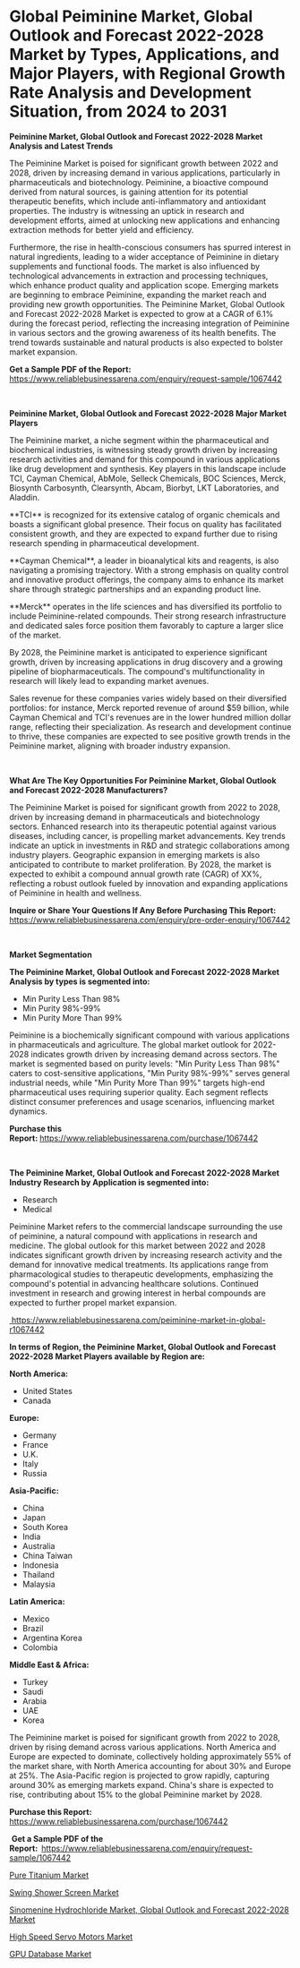<p><h1>Global Peiminine Market, Global Outlook and Forecast 2022-2028 Market by Types, Applications, and Major Players, with Regional Growth Rate Analysis and Development Situation, from 2024 to 2031</h1></p><p><strong>Peiminine Market, Global Outlook and Forecast 2022-2028 Market Analysis and Latest Trends</strong></p>
<p><p>The Peiminine Market is poised for significant growth between 2022 and 2028, driven by increasing demand in various applications, particularly in pharmaceuticals and biotechnology. Peiminine, a bioactive compound derived from natural sources, is gaining attention for its potential therapeutic benefits, which include anti-inflammatory and antioxidant properties. The industry is witnessing an uptick in research and development efforts, aimed at unlocking new applications and enhancing extraction methods for better yield and efficiency.</p><p>Furthermore, the rise in health-conscious consumers has spurred interest in natural ingredients, leading to a wider acceptance of Peiminine in dietary supplements and functional foods. The market is also influenced by technological advancements in extraction and processing techniques, which enhance product quality and application scope. Emerging markets are beginning to embrace Peiminine, expanding the market reach and providing new growth opportunities. The Peiminine Market, Global Outlook and Forecast 2022-2028 Market is expected to grow at a CAGR of 6.1% during the forecast period, reflecting the increasing integration of Peiminine in various sectors and the growing awareness of its health benefits. The trend towards sustainable and natural products is also expected to bolster market expansion.</p></p>
<p><strong>Get a Sample PDF of the Report:&nbsp;</strong> <a href="https://www.reliablebusinessarena.com/enquiry/request-sample/1067442">https://www.reliablebusinessarena.com/enquiry/request-sample/1067442</a></p>
<p>&nbsp;</p>
<p><strong>Peiminine Market, Global Outlook and Forecast 2022-2028 Major Market Players</strong></p>
<p><p>The Peiminine market, a niche segment within the pharmaceutical and biochemical industries, is witnessing steady growth driven by increasing research activities and demand for this compound in various applications like drug development and synthesis. Key players in this landscape include TCI, Cayman Chemical, AbMole, Selleck Chemicals, BOC Sciences, Merck, Biosynth Carbosynth, Clearsynth, Abcam, Biorbyt, LKT Laboratories, and Aladdin.</p><p>**TCI** is recognized for its extensive catalog of organic chemicals and boasts a significant global presence. Their focus on quality has facilitated consistent growth, and they are expected to expand further due to rising research spending in pharmaceutical development.</p><p>**Cayman Chemical**, a leader in bioanalytical kits and reagents, is also navigating a promising trajectory. With a strong emphasis on quality control and innovative product offerings, the company aims to enhance its market share through strategic partnerships and an expanding product line.</p><p>**Merck** operates in the life sciences and has diversified its portfolio to include Peiminine-related compounds. Their strong research infrastructure and dedicated sales force position them favorably to capture a larger slice of the market.</p><p>By 2028, the Peiminine market is anticipated to experience significant growth, driven by increasing applications in drug discovery and a growing pipeline of biopharmaceuticals. The compound's multifunctionality in research will likely lead to expanding market avenues. </p><p>Sales revenue for these companies varies widely based on their diversified portfolios: for instance, Merck reported revenue of around $59 billion, while Cayman Chemical and TCI's revenues are in the lower hundred million dollar range, reflecting their specialization. As research and development continue to thrive, these companies are expected to see positive growth trends in the Peiminine market, aligning with broader industry expansion.</p></p>
<p>&nbsp;</p>
<p><strong>What Are The Key Opportunities For Peiminine Market, Global Outlook and Forecast 2022-2028 Manufacturers?</strong></p>
<p><p>The Peiminine Market is poised for significant growth from 2022 to 2028, driven by increasing demand in pharmaceuticals and biotechnology sectors. Enhanced research into its therapeutic potential against various diseases, including cancer, is propelling market advancements. Key trends indicate an uptick in investments in R&D and strategic collaborations among industry players. Geographic expansion in emerging markets is also anticipated to contribute to market proliferation. By 2028, the market is expected to exhibit a compound annual growth rate (CAGR) of XX%, reflecting a robust outlook fueled by innovation and expanding applications of Peiminine in health and wellness.</p></p>
<p><strong>Inquire or Share Your Questions If Any Before Purchasing This Report:</strong> <a href="https://www.reliablebusinessarena.com/enquiry/pre-order-enquiry/1067442">https://www.reliablebusinessarena.com/enquiry/pre-order-enquiry/1067442</a></p>
<p>&nbsp;</p>
<p><strong>Market Segmentation</strong></p>
<p><strong>The Peiminine Market, Global Outlook and Forecast 2022-2028 Market Analysis by types is segmented into:</strong></p>
<p><ul><li>Min Purity Less Than 98%</li><li>Min Purity 98%-99%</li><li>Min Purity More Than 99%</li></ul></p>
<p><p>Peiminine is a biochemically significant compound with various applications in pharmaceuticals and agriculture. The global market outlook for 2022-2028 indicates growth driven by increasing demand across sectors. The market is segmented based on purity levels: "Min Purity Less Than 98%" caters to cost-sensitive applications, "Min Purity 98%-99%" serves general industrial needs, while "Min Purity More Than 99%" targets high-end pharmaceutical uses requiring superior quality. Each segment reflects distinct consumer preferences and usage scenarios, influencing market dynamics.</p></p>
<p><strong>Purchase this Report:&nbsp;</strong><a href="https://www.reliablebusinessarena.com/purchase/1067442">https://www.reliablebusinessarena.com/purchase/1067442</a></p>
<p>&nbsp;</p>
<p><strong>The Peiminine Market, Global Outlook and Forecast 2022-2028 Market Industry Research by Application is segmented into:</strong></p>
<p><ul><li>Research</li><li>Medical</li></ul></p>
<p><p>Peiminine Market refers to the commercial landscape surrounding the use of peiminine, a natural compound with applications in research and medicine. The global outlook for this market between 2022 and 2028 indicates significant growth driven by increasing research activity and the demand for innovative medical treatments. Its applications range from pharmacological studies to therapeutic developments, emphasizing the compound's potential in advancing healthcare solutions. Continued investment in research and growing interest in herbal compounds are expected to further propel market expansion.</p></p>
<p><a href="https://www.reliablebusinessarena.com/peiminine-market-in-global-r1067442">&nbsp;https://www.reliablebusinessarena.com/peiminine-market-in-global-r1067442</a></p>
<p><strong>In terms of Region, the Peiminine Market, Global Outlook and Forecast 2022-2028 Market Players available by Region are:</strong></p>
<p>
    <p> <strong> North America: </strong>
        <ul>
            <li>United States</li>
            <li>Canada</li>
        </ul>
        </p> 
    <p> <strong> Europe: </strong>
        <ul>
            <li>Germany</li>
            <li>France</li>
            <li>U.K.</li>
            <li>Italy</li>
            <li>Russia</li>
        </ul>
        </p> 
    <p> <strong> Asia-Pacific: </strong>
        <ul>
            <li>China</li>
            <li>Japan</li>
            <li>South Korea</li>
            <li>India</li>
            <li>Australia</li>
            <li>China Taiwan</li>
            <li>Indonesia</li>
            <li>Thailand</li>
            <li>Malaysia</li>
        </ul>
        </p> 
    <p> <strong> Latin America: </strong>
        <ul>
            <li>Mexico</li>
            <li>Brazil</li>
            <li>Argentina Korea</li>
            <li>Colombia</li>
        </ul>
        </p> 
    <p> <strong> Middle East & Africa: </strong>
        <ul>
            <li>Turkey</li>
            <li>Saudi</li>
            <li>Arabia</li>
            <li>UAE</li>
            <li>Korea</li>
        </ul>
    </p>
    </p>
<p><p>The Peiminine market is poised for significant growth from 2022 to 2028, driven by rising demand across various applications. North America and Europe are expected to dominate, collectively holding approximately 55% of the market share, with North America accounting for about 30% and Europe at 25%. The Asia-Pacific region is projected to grow rapidly, capturing around 30% as emerging markets expand. China's share is expected to rise, contributing about 15% to the global Peiminine market by 2028.</p></p>
<p><strong>Purchase this Report: </strong><a href="https://www.reliablebusinessarena.com/purchase/1067442">https://www.reliablebusinessarena.com/purchase/1067442</a></p>
<p>&nbsp;<strong>Get a Sample PDF of the Report:&nbsp;&nbsp;</strong><a href="https://www.reliablebusinessarena.com/enquiry/request-sample/1067442">https://www.reliablebusinessarena.com/enquiry/request-sample/1067442</a></p>
<p><strong></strong></p>
<p><p><a href="https://issuu.com/reportprime-2/docs/pure-titanium-market-size-2030.pptx_f32bac44b68b38">Pure Titanium Market</a></p><p><a href="https://www.linkedin.com/pulse/future-trends-global-swing-shower-screen-market-insights-i9npf?trackingId=iybBUXRNRcyh8UsP0RKyBA%3D%3D">Swing Shower Screen Market</a></p><p><a href="https://github.com/gulaimolin/Market-Research-Report-List-6/blob/main/sinomenine-hydrochloride-market-global-outlook-and-forecast-2022-2028-market.md">Sinomenine Hydrochloride Market, Global Outlook and Forecast 2022-2028 Market</a></p><p><a href="https://www.linkedin.com/pulse/high-speed-servo-motors-market-global-insights-sales-trends-cquff?trackingId=UcGYzDT8RKWHvZf%2B2jY9jQ%3D%3D">High Speed Servo Motors Market</a></p><p><a href="https://medium.com/@jakobeblake56/the-gpu-database-industry-analysis-report-offers-a-comprehensive-and-current-examination-of-the-b3d5838a3592">GPU Database Market</a></p></p>
